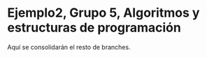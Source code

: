# Ejemplo2, Grupo 5, Algoritmos y estructuras de programación

Aquí se consolidarán el resto de branches.
